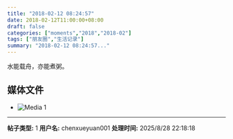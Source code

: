 ```yaml
---
title: "2018-02-12 08:24:57"
date: 2018-02-12T11:00:00+08:00
draft: false
categories: ["moments","2018","2018-02"]
tags: ["朋友圈","生活记录"]
summary: "2018-02-12 08:24:57..."
---
```


水能载舟，亦能煮粥。

## 媒体文件

- ![Media 1](/Moments/photos/2018-02-12/201802120824570.jpg)

---

**帖子类型:** 1
**用户名:** chenxueyuan001
**处理时间:** 2025/8/28 22:18:18